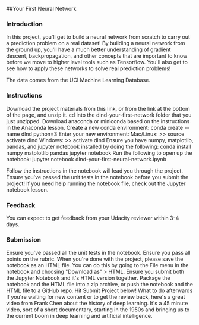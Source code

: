 ##Your First Neural Network
### Introduction
In this project, you'll get to build a neural network from scratch to carry out a prediction problem on a real dataset! By building a neural network from the ground up, you'll have a much better understanding of gradient descent, backpropagation, and other concepts that are important to know before we move to higher level tools such as Tensorflow. You'll also get to see how to apply these networks to solve real prediction problems!

The data comes from the UCI Machine Learning Database.

### Instructions
Download the project materials from this link, or from the link at the bottom of the page, and unzip it.
cd into the dlnd-your-first-network folder that you just unzipped.
Download anaconda or miniconda based on the instructions in the Anaconda lesson.
Create a new conda environment:
conda create --name dlnd python=3
Enter your new environment:
Mac/Linux: >> source activate dlnd
Windows: >> activate dlnd
Ensure you have numpy, matplotlib, pandas, and jupyter notebook installed by doing the following:
conda install numpy matplotlib pandas jupyter notebook
Run the following to open up the notebook:
jupyter notebook dlnd-your-first-neural-network.ipynb

Follow the instructions in the notebook will lead you through the project.
Ensure you've passed the unit tests in the notebook before you submit the project!
If you need help running the notebook file, check out the Jupyter notebook lesson.

### Feedback
You can expect to get feedback from your Udacity reviewer within 3-4 days.

### Submission
Ensure you've passed all the unit tests in the notebook.
Ensure you pass all points on the rubric.
When you're done with the project, please save the notebook as an HTML file. You can do this by going to the File menu in the notebook and choosing "Download as" > HTML. Ensure you submit both the Jupyter Notebook and it's HTML version together.
Package the notebook and the HTML file into a zip archive, or push the notebook and the HTML file to a GitHub repo.
Hit Submit Project below!
What to do afterwards
If you're waiting for new content or to get the review back, here's a great video from Frank Chen about the history of deep learning. It's a 45 minute video, sort of a short documentary, starting in the 1950s and bringing us to the current boom in deep learning and artificial intelligence.
